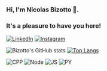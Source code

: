 ### Hi, I'm Nicolas Bizotto 🐝.
### It's a pleasure to have you here!

[![LinkedIn](https://img.shields.io/badge/LinkedIn-0077B5?style=for-the-badge&logo=linkedin&logoColor=white)](https://www.linkedin.com/in/nicolas-ian-bizotto-410388208/)
[![Instagram](https://img.shields.io/badge/Instagram-E4405F?style=for-the-badge&logo=instagram&logoColor=white)](https://www.instagram.com/0bizotto/)

![Bizotto's GitHub stats](https://github-readme-stats.vercel.app/api?username=Bizotto&show_icons=true&theme=highcontrast&count_private=true)
[![Top Langs](https://github-readme-stats.vercel.app/api/top-langs/?username=Bizotto&layout=compact&langs_count=10)](https://github.com/anuraghazra/github-readme-stats)


  ![CPP](https://img.shields.io/badge/C%2B%2B-00599C?style=for-the-badge&logo=c%2B%2B&logoColor=white)
  ![Node](https://img.shields.io/badge/Node.js-43853D?style=for-the-badge&logo=node.js&logoColor=white)
  ![JS](https://img.shields.io/badge/JavaScript-323330?style=for-the-badge&logo=javascript&logoColor=F7DF1E)
  ![PY](https://img.shields.io/badge/Python-14354C?style=for-the-badge&logo=python&logoColor=white)


